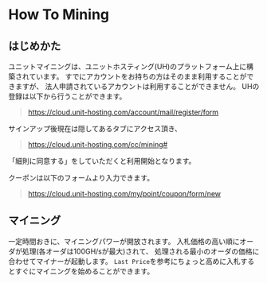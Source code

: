 How To Mining
=============


はじめかた
----------

ユニットマイニングは、ユニットホスティング(UH)のプラットフォーム上に構築されています。
すでにアカウントをお持ちの方はそのまま利用することができますが、
法人申請されているアカウントは利用することができません。
UHの登録は以下から行うことができます。

> https://cloud.unit-hosting.com/account/mail/register/form

サインアップ後現在は隠してあるタブにアクセス頂き、

> https://cloud.unit-hosting.com/cc/mining#

「細則に同意する」をしていただくと利用開始となります。

クーポンは以下のフォームより入力できます。

> https://cloud.unit-hosting.com/my/point/coupon/form/new

マイニング
----------

一定時間おきに、マイニングパワーが開放されます。
入札価格の高い順にオーダが処理(各オーダは100GH/sが最大)されて、
処理される最小のオーダの価格に合わせてマイナーが起動します。
`Last Price`を参考にちょっと高めに入札するとすぐにマイニングを始めることができます。

